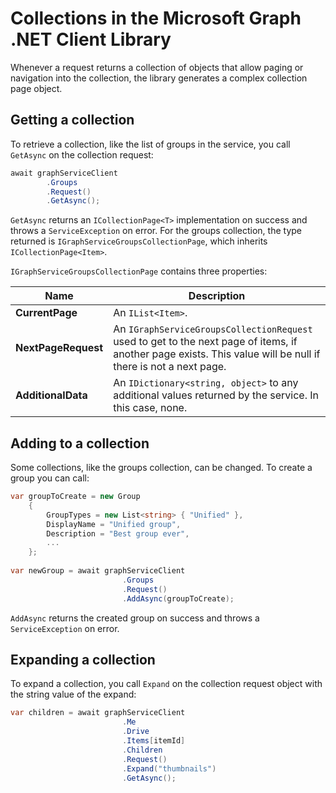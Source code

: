 Collections in the Microsoft Graph .NET Client Library
=====

Whenever a request returns a collection of objects that allow paging or navigation into the collection, the library generates a complex collection page object.

## Getting a collection

To retrieve a collection, like the list of groups in the service, you call `GetAsync` on the collection request:

```csharp
await graphServiceClient
	    .Groups
	    .Request()
	    .GetAsync();
```

`GetAsync` returns an `ICollectionPage<T>` implementation on success and throws a `ServiceException` on error. For the groups collection, the type returned is `IGraphServiceGroupsCollectionPage`, which inherits `ICollectionPage<Item>`.

`IGraphServiceGroupsCollectionPage` contains three properties: 

|Name                |Description                                                                                                                                                  |
|--------------------|-------------------------------------------------------------------------------------------------------------------------------------------------------------|
|**CurrentPage**     |An `IList<Item>`.                                                                                                                                            |
|**NextPageRequest** |An `IGraphServiceGroupsCollectionRequest` used to get to the next page of items, if another page exists. This value will be null if there is not a next page.|
|**AdditionalData**    |An `IDictionary<string, object>` to any additional values returned by the service. In this case, none.                                                       |

## Adding to a collection

Some collections, like the groups collection, can be changed. To create a group you can call:

```csharp
var groupToCreate = new Group
    {
		GroupTypes = new List<string> { "Unified" },
		DisplayName = "Unified group",
		Description = "Best group ever",
		...
	};
	
var newGroup = await graphServiceClient
                         .Groups
						 .Request()
						 .AddAsync(groupToCreate);
```

`AddAsync` returns the created group on success and throws a `ServiceException` on error.

## Expanding a collection

To expand a collection, you call `Expand` on the collection request object with the string value of the expand:

```csharp
var children = await graphServiceClient
                         .Me
                         .Drive
						 .Items[itemId]
						 .Children
						 .Request()
						 .Expand("thumbnails")
						 .GetAsync();
```
